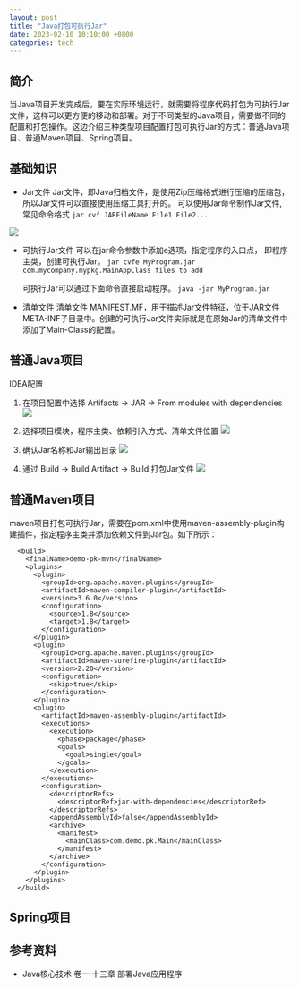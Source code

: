 ```yaml
---
layout: post
title: "Java打包可执行Jar"
date: 2023-02-10 10:10:00 +0800
categories: tech
---
```


## 简介
当Java项目开发完成后，要在实际环境运行，就需要将程序代码打包为可执行Jar文件，这样可以更方便的移动和部署。对于不同类型的Java项目，需要做不同的配置和打包操作。这边介绍三种类型项目配置打包可执行Jar的方式：普通Java项目、普通Maven项目、Spring项目。

## 基础知识
- Jar文件
  Jar文件，即Java归档文件，是使用Zip压缩格式进行压缩的压缩包，所以Jar文件可以直接使用压缩工具打开的。
可以使用Jar命令制作Jar文件, 常见命令格式 
```jar cvf JARFileName File1 File2...```

![](https://raw.githubusercontent.com/xiejinjie/xiejinjie.github.io/gh-pages/assets/img/07acf299108271c33f21af49c10a3fa.png)

- 可执行Jar文件
  可以在jar命令参数中添加e选项，指定程序的入口点， 即程序主类，创建可执行Jar。
  ```jar cvfe MyProgram.jar com.mycompany.mypkg.MainAppClass files to add```
  
  可执行Jar可以通过下面命令直接启动程序。
  ```java -jar MyProgram.jar```

- 清单文件
  清单文件 MANIFEST.MF，用于描述Jar文件特征，位于JAR文件META-INF子目录中。创建的可执行Jar文件实际就是在原始Jar的清单文件中添加了Main-Class的配置。

## 普通Java项目
IDEA配置
1. 在项目配置中选择 Artifacts -> JAR -> From modules with dependencies
![](https://raw.githubusercontent.com/xiejinjie/xiejinjie.github.io/gh-pages/assets/img/edb214499998e716002aff9a8100ddf.png)

2. 选择项目模块，程序主类、依赖引入方式、清单文件位置
![](https://raw.githubusercontent.com/xiejinjie/xiejinjie.github.io/gh-pages/assets/img/d2e477e9838e9ab7558548f52a3cdb6.png)

3. 确认Jar名称和Jar输出目录
![](https://raw.githubusercontent.com/xiejinjie/xiejinjie.github.io/gh-pages/assets/img/93a2068ecc4dd98f77b9b149fa04bb5.png)

4. 通过 Build -> Build Artifact -> Build 打包Jar文件
![](https://raw.githubusercontent.com/xiejinjie/xiejinjie.github.io/gh-pages/assets/img/f5eef04cd6be040d24568194bb64478.png)

## 普通Maven项目
maven项目打包可执行Jar，需要在pom.xml中使用maven-assembly-plugin构建插件，指定程序主类并添加依赖文件到Jar包。如下所示：

```
  <build>
    <finalName>demo-pk-mvn</finalName>
    <plugins>
      <plugin>
        <groupId>org.apache.maven.plugins</groupId>
        <artifactId>maven-compiler-plugin</artifactId>
        <version>3.6.0</version>
        <configuration>
          <source>1.8</source>
          <target>1.8</target>
        </configuration>
      </plugin>
      <plugin>
        <groupId>org.apache.maven.plugins</groupId>
        <artifactId>maven-surefire-plugin</artifactId>
        <version>2.20</version>
        <configuration>
          <skip>true</skip>
        </configuration>
      </plugin>
      <plugin>
        <artifactId>maven-assembly-plugin</artifactId>
        <executions>
          <execution>
            <phase>package</phase>
            <goals>
              <goal>single</goal>
            </goals>
          </execution>
        </executions>
        <configuration>
          <descriptorRefs>
            <descriptorRef>jar-with-dependencies</descriptorRef>
          </descriptorRefs>
          <appendAssemblyId>false</appendAssemblyId>
          <archive>
            <manifest>
              <mainClass>com.demo.pk.Main</mainClass>
            </manifest>
          </archive>
        </configuration>
      </plugin>
    </plugins>
  </build>
```

## Spring项目



## 参考资料
- Java核心技术·卷一·十三章 部署Java应用程序 
